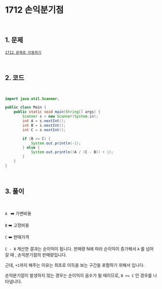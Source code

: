 # 1712 손익분기점



<br>



## 1. 문제

[`1712 문제로 이동하기`](https://www.acmicpc.net/problem/1712)



<br>



## 2. 코드



<br>



~~~java
import java.util.Scanner;

public class Main {
    public static void main(String[] args) {
        Scanner s = new Scanner(System.in);
        int A = s.nextInt();
        int B = s.nextInt();
        int C = s.nextInt();

        if (B >= C) {
            System.out.println(-1);
        } else {
            System.out.println((A / (C - B)) + 1);
        }
    }
}

~~~



<br>



## 3. 풀이



<br>



`A ` ➡️ 가변비용

`B` ➡️ 고정비용

`C` ➡️ 판매가격

`C - B` 계산한 결과는 순이익이 됩니다.  판매량 N에 따라 순이익이 증가해서 `A` 를 넘어갈 때 , 손익분기점의 판매량입니다. 

근데, `+1`까지 해주는 이유는 최초로 이득을 보는 구간을 포함하기 위해서 입니다.

손익분기점이 발생하지 않는 경우는 순이익이 음수가 될 때이므로, `B >= C` 인 경우를 나타냅니다.